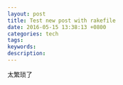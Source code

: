 ```yaml
---
layout: post
title: Test new post with rakefile
date: 2016-05-15 13:38:13 +0800
categories: tech
tags: 
keywords: 
description: 
---
```


太繁琐了
